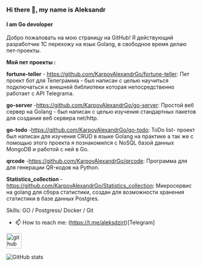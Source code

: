 ### Hi there 👋, my name is Aleksandr
#### I am Go devoloper
Добро пожаловать на мою страницу на GitHub! Я действующий разработчик 1С перехожу на язык Golang, в свободное время делаю пет-проекты.

**Мой пет проекты :**

**fortune-teller** -  https://github.com/KarpovAlexandrGo/fortune-teller: Пет проект бот для Телеграмма - был написан с целью научиться подключаться к внешней библиотеки которая непосредственно работает с API Telegrama.

**go-server** -https://github.com/KarpovAlexandrGo/go-server: Простой веб сервер на Golang - был написан с целью изучения стандартных пакетов для создания веб сервера net/http.

**go-todo** -https://github.com/KarpovAlexandrGo/go-todo:  ToDo list- проект был написан для изучения CRUD в языке Golang на практике а так же с помощью этого проекта я познакомился с NoSQL базой данных MongoDB и работой с ней в Go.

**qrcode** -https://github.com/KarpovAlexandrGo/qrcode:  Программа для для генерации QR-кодов на Python.

**Statistics_collection** -https://github.com/KarpovAlexandrGo/Statistics_collection:  Микросервис на golang для сбора статистики, создан для возможности хранения статистики в базе данных Postgres.

Skills: GO / Postgress/ Docker / Git

- 📫 How to reach me: (https://t.me/aleksdzirt)[Telegram] 


[<img src='https://cdn.jsdelivr.net/npm/simple-icons@3.0.1/icons/github.svg' alt='github' height='40'>](https://github.com/KarpovAlexandrGo)  

![GitHub stats](https://github-readme-stats.vercel.app/api?username=KarpovAlexandrGo&show_icons=true)  

